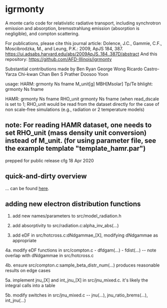 # igrmonty

A monte carlo code for relativistic radiative transport, 
including synchrotron emission and absorption, bremsstrahlung
emission (absorption is negligible), and compton scattering.

For publications, please cite this journal article:
Dolence, J.C., Gammie, C.F., Moscibrodzka, M., and Leung, P.K.: 2009, ApJS 184, 387.
https://ui.adsabs.harvard.edu/abs/2009ApJS..184..387D/abstract
And this repository:
https://github.com/AFD-Illinois/igrmonty

Substantial contributions made by
Ben Ryan
George Wong
Ricardo Castro-Yarza
Chi-kwan Chan
Ben S Prather
Doosoo Yoon

usage: 
  HARM:    grmonty Ns fname M_unit[g] MBH[Msolar] Tp/Te
  bhlight: grmonty Ns fname

  HAMR:    grmonty Ns fname RHO_unit
           grmonty Ns fname          (when read_dscale is set to 1; RHO_unit would be read from the dataset directly for the case of non scale-free simulations (e.g., radiation or 2 temperature models)

  ## note: For reading HAMR dataset, one needs to set RHO_unit (mass density unit conversion) instead of M_unit.  (for using parameter file, see the example template "template_hamr.par")

prepped for public release
cfg 18 Apr 2020


## quick-and-dirty overview

... can be found [here](https://github.com/AFD-Illinois/igrmonty/blob/master/docs/tutorial.pdf).


## adding new electron distribution functions

1. add new names/parameters to src/model_radiation.h

2. add absorptivity to src/radiation.c:alpha_inv_abs(...)

3. add eDF in src/hotcross.c:dNdgammae_[X], modifying dNdgammae as appropriate

4a. modify eDF functions in src/compton.c
    - dfdgam(...)
    - fdist(...)  -- note overlap with dNdgammae in src/hotcross.c

4b. ensure src/compton.c:sample_beta_distr_num(...) produces reasonable results on edge cases

5a. implement jnu_[X] and int_jnu_[X] in src/jnu_mixed.c. it's likely the integral calls into a table

5b. modify switches in src/jnu_mixed.c  -- jnu(...), jnu_ratio_brems(...), int_jnu(...)


